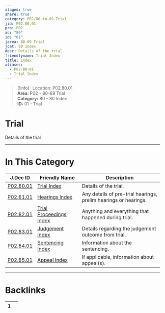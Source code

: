 ```yaml
---  
staged: true  
share: true  
category: P02/80-to-89-Trial  
jid: P02.80.01  
pro: P02  
ac: "80"  
id: "01"  
jarea: 80-89 Trial  
jcat: 80 Index  
desc: Details of the trial.  
friendlyname: Trial Index  
title: index  
aliases:  
  - P02-80-01  
  - Trial Index  
---  
```

>[!info]- Location: P02.80.01  
>**Area:** P02 - 80-89 Trial  
>**Category:** 80 - 80 Index  
>**ID:** 01 - Trial  
  
# Trial  
  
Details of the trial   
  
  
  
---  
# In This Category  
  
| J.Dec ID                                                                                   | Friendly Name                                                                                            | Description                                                     |  
| ------------------------------------------------------------------------------------------ | -------------------------------------------------------------------------------------------------------- | --------------------------------------------------------------- |  
| [P02.80.01](index.md)                      | [Trial Index](index.md)                                  | Details of the trial.                                           |  
| [P02.81.01](./81-Hearings/index.md)          | [Hearings Index](./81-Hearings/index.md)                   | Any details of pre-trial hearings, prelim hearings or hearings. |  
| [P02.82.01](./82-Trial-Proceedings/index.md) | [Trial Proceedings Index](./82-Trial-Proceedings/index.md) | Anything and everything that happened during trial.             |  
| [P02.83.01](./83-Judgement/index.md)         | [Judgement Index](./83-Judgement/index.md)                 | Details regarding the judgement outcome from trial.             |  
| [P02.84.01](./84-Sentencing/index.md)        | [Sentencing Index](./84-Sentencing/index.md)               | Information about the sentencing.                               |  
| [P02.85.01](./85-Appeal/index.md)            | [Appeal Index](./85-Appeal/index.md)                       | If applicable, information about appeal(s).                     |  
  
  
---  
# Backlinks  
<div><table class="dataview table-view-table"><thead class="table-view-thead"><tr class="table-view-tr-header"><th class="table-view-th"><span></span><span class="dataview small-text">1</span></th><th class="table-view-th"><span></span></th></tr></thead><tbody class="table-view-tbody"></tbody></table></div>